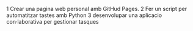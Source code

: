 1 Crear una pagina web personal amb GitHud Pages.
2 Fer un script per automatitzar tastes amb Python
3 desenvolupar una aplicacio con·laborativa per gestionar tasques 
